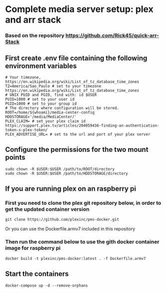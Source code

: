# Complete media server setup: plex and arr stack

### Based on the repository https://github.com/Rick45/quick-arr-Stack

## First create .env file containing the following environment variables
```
# Your timezone, https://en.wikipedia.org/wiki/List_of_tz_database_time_zones
TZ=America/Sao_Paulo # set to your timezone https://en.wikipedia.org/wiki/List_of_tz_database_time_zones
# UNIX PUID and PGID, find with: id $USER
PUID=1000 # set to your user id
PGID=1000 # set to your group id
# The directory where configuration will be stored.
ROOT=/home/${whoami}/media-center-config
HDDSTORAGE='/media/MediaCenter/'
PLEX_CLAIM= # set your plex claim id https://support.plex.tv/articles/204059436-finding-an-authentication-token-x-plex-token/
PLEX_ADVERTISE_URL= # set to the url and port of your plex server
```

## Configure the permissions for the two mount points
```
sudo chown -R $USER:$USER /path/to/ROOT/directory
sudo chown -R $USER:$USER /path/to/HDDSTORAGE/directory
```

## If you are running plex on an raspberry pi
### First you need to clone the plex git repository below, in order to get the updated container version
```
git clone https://github.com/plexinc/pms-docker.git
```
Or you can use the Dockerfile.armv7 included in this repository

### Then run the command below to use the gith docker container image for raspberry pi
```
docker build -t plexinc/pms-docker:latest . -f Dockerfile.armv7
```

## Start the containers
```
docker-compose up -d --remove-orphans
```
